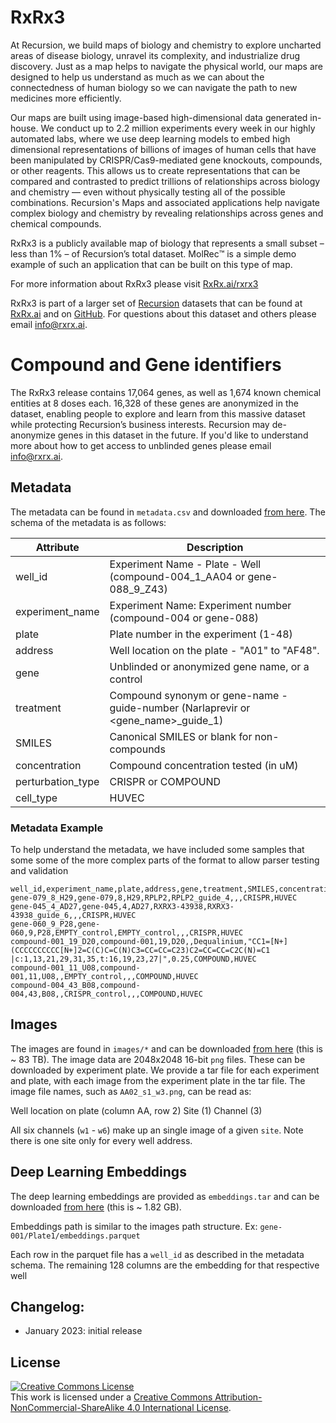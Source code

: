 # RxRx3

At Recursion, we build maps of biology and chemistry to explore uncharted areas of disease biology, unravel its complexity, and industrialize drug discovery. Just as a map helps to navigate the physical world, our maps are designed to help us understand as much as we can about the connectedness of human biology so we can navigate the path to new medicines more efficiently.

Our maps are built using image-based high-dimensional data generated in-house. We conduct up to 2.2 million experiments every week in our highly automated labs, where we use deep learning models to embed high dimensional representations of billions of images of human cells that have been manipulated by CRISPR/Cas9-mediated gene knockouts, compounds, or other reagents. This allows us to create representations that can be compared and contrasted to predict trillions of relationships across biology and chemistry — even without physically testing all of the possible combinations. Recursion's Maps and associated applications help navigate complex biology and chemistry by revealing relationships across genes and chemical compounds.

RxRx3 is a publicly available map of biology that represents a small subset – less than 1% – of Recursion’s total dataset. MolRec™️ is a simple demo example of such an application that can be built on this type of map.

For more information about RxRx3 please visit [RxRx.ai/rxrx3][rxrx3]

RxRx3 is part of a larger set of [Recursion][recursion] datasets that can be found at [RxRx.ai][rxrx] and on [GitHub][github]. For questions about this dataset and others please email [info@rxrx.ai](mailto:info@rxrx.ai).

# Compound and Gene identifiers

The RxRx3 release contains 17,064 genes, as well as 1,674 known chemical entities at 8 doses each. 16,328 of these genes are anonymized in the dataset, enabling people to explore and learn from this massive dataset while protecting Recursion’s business interests. Recursion may de-anonymize genes in this dataset in the future. If you'd like to understand more about how to get access to unblinded genes please email [info@rxrx.ai](mailto:info@rxrx.ai).

## Metadata

The metadata can be found in `metadata.csv` and downloaded [from here][download]. The schema of the metadata is as follows:

| Attribute         | Description                                                                                                           |
|-------------------|-----------------------------------------------------------------------------------------------------------------------|
| well_id           | Experiment Name - Plate - Well (compound-004_1_AA04 or gene-088_9_Z43) |
| experiment_name   | Experiment Name: Experiment number (compound-004 or gene-088) 
| plate	            | Plate number in the experiment (1-48)                                         |                              |
| address           | Well location on the plate - "A01" to "AF48".                                     |
| gene              | Unblinded or anonymized gene name, or a control	      |
| treatment         | Compound synonym or gene-name - guide-number (Narlaprevir or <gene_name>_guide_1)       
| SMILES            | Canonical SMILES or blank for non-compounds
| concentration     | Compound concentration tested (in uM)                                   |	
| perturbation_type	| CRISPR or COMPOUND                                     |
| cell_type	        | HUVEC                                        |                                 |


### Metadata Example

To help understand the metadata, we have included some samples that some some of the more complex parts of the format to allow parser testing and validation

    well_id,experiment_name,plate,address,gene,treatment,SMILES,concentration,perturbation_type,cell_type
    gene-079_8_H29,gene-079,8,H29,RPLP2,RPLP2_guide_4,,,CRISPR,HUVEC
    gene-045_4_AD27,gene-045,4,AD27,RXRX3-43938,RXRX3-43938_guide_6,,,CRISPR,HUVEC
    gene-060_9_P28,gene-060,9,P28,EMPTY_control,EMPTY_control,,,CRISPR,HUVEC
    compound-001_19_D20,compound-001,19,D20,,Dequalinium,"CC1=[N+](CCCCCCCCCC[N+]2=C(C)C=C(N)C3=CC=CC=C23)C2=CC=CC=C2C(N)=C1 |c:1,13,21,29,31,35,t:16,19,23,27|",0.25,COMPOUND,HUVEC
    compound-001_11_U08,compound-001,11,U08,,EMPTY_control,,,COMPOUND,HUVEC
    compound-004_43_B08,compound-004,43,B08,,CRISPR_control,,,COMPOUND,HUVEC

## Images

The images are found in `images/*` and can be downloaded [from here][download] (this is ~ 83 TB).
The image data are 2048x2048 16-bit `png` files. These can be downloaded by experiment plate. We provide a tar file for each experiment and plate, with each image from the experiment plate in the tar file. The image file names, such as `AA02_s1_w3.png`, can be read as:

Well location on plate (column AA, row 2)
Site (1)
Channel (3) 

All six channels (`w1` - `w6`) make up an single image of a given `site`. Note there is one site only for every well address.

## Deep Learning Embeddings

The deep learning embeddings are provided as `embeddings.tar` and can be downloaded [from here][download] (this is ~ 1.82 GB).

Embeddings path is similar to the images path structure. Ex: `gene-001/Plate1/embeddings.parquet`

Each row in the parquet file has a `well_id` as described in the metadata schema. The remaining 128 columns are the embedding for that respective well


## Changelog:
- January 2023: initial release

## License

<a rel="license" href="http://creativecommons.org/licenses/by-nc-sa/4.0/"><img alt="Creative Commons License" style="border-width:0" src="https://i.creativecommons.org/l/by-nc-sa/4.0/88x31.png" /></a><br />This work is licensed under a <a rel="license" href="http://creativecommons.org/licenses/by-nc-sa/4.0/">Creative Commons Attribution-NonCommercial-ShareAlike 4.0 International License</a>.

[github]: https://github.com/recursionpharma/rxrx-datasets/
[rxrx]: https://rxrx.ai
[rxrx3]: https://rxrx.ai/rxrx3
[recursion]: https://recursion.com
[download]: https://rxrx3.rxrx.ai/downloads
